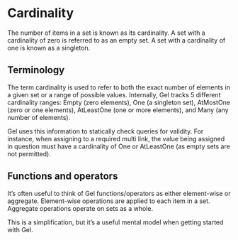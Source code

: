 # Cardinality

The number of items in a set is known as its cardinality. A set with a cardinality of zero is referred to as an empty set. A set with a cardinality of one is known as a singleton.

## Terminology

The term cardinality is used to refer to both the exact number of elements in a given set or a range of possible values. Internally, Gel tracks 5 different cardinality ranges: Empty (zero elements), One (a singleton set), AtMostOne (zero or one elements), AtLeastOne (one or more elements), and Many (any number of elements).

Gel uses this information to statically check queries for validity. For instance, when assigning to a required multi link, the value being assigned in question must have a cardinality of One or AtLeastOne (as empty sets are not permitted).

## Functions and operators

It’s often useful to think of Gel functions/operators as either element-wise or aggregate. Element-wise operations are applied to each item in a set. Aggregate operations operate on sets as a whole.

This is a simplification, but it’s a useful mental model when getting started with Gel.

